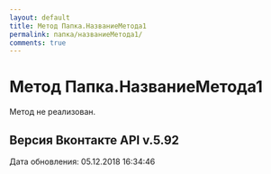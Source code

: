 ```yaml
---
layout: default
title: Метод Папка.НазваниеМетода1
permalink: папка/названиеМетода1/
comments: true
---
```

# Метод Папка.НазваниеМетода1
Метод не реализован.

## Версия Вконтакте API v.5.92
Дата обновления: 05.12.2018 16:34:46
